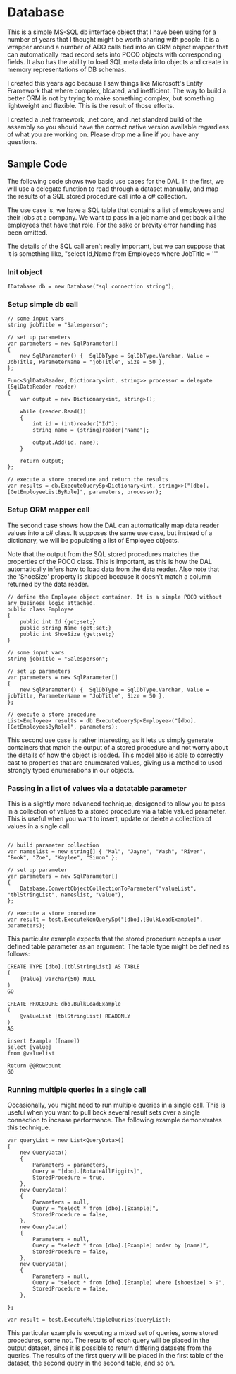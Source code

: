 # Database
This is a simple MS-SQL db interface object that I have been using for a number of years 
that I thought might be worth sharing with people. It is a wrapper around a number
of ADO calls tied into an ORM object mapper that can automatically read record sets into
POCO objects with corresponding fields. It also has the ability to load SQL meta data into
objects and create in memory representations of DB schemas.

I created this years ago because I saw things like Microsoft's Entity Framework that where
complex, bloated, and inefficient. The way to build a better ORM is not by trying to 
make something complex, but something lightweight and flexible. This is the result of 
those efforts.

I created a .net framework, .net core, and .net standard build of the assembly so
you should have the correct native version available regardless of what you are working
on. Please drop me a line if you have any questions. 

## Sample Code

The following code shows two basic use cases for the DAL. In the first, we will use a delegate function to 
read through a dataset manually, and map the results of a SQL stored procedure call into a c# collection.

The use case is, we have a SQL table that contains a list of employees and their jobs at a company. We
want to pass in a job name and get back all the employees that have that role. For the sake or brevity
error handling has been omitted.

The details of the SQL call aren't really important, but we can suppose that it is something like, "select Id,Name from Employees where JobTitle = '<parameter>'"

### Init object 

```
IDatabase db = new Database("sql connection string");
```

### Setup simple db call

```
// some input vars
string jobTitle = "Salesperson";

// set up parameters
var parameters = new SqlParameter[]
{
    new SqlParameter() {  SqlDbType = SqlDbType.Varchar, Value = JobTitle, ParameterName = "jobTitle", Size = 50 },	
};

Func<SqlDataReader, Dictionary<int, string>> processor = delegate (SqlDataReader reader)
{
    var output = new Dictionary<int, string>();

    while (reader.Read())
    {
        int id = (int)reader["Id"];
        string name = (string)reader["Name"];

        output.Add(id, name);
    }

    return output;
};

// execute a store procedure and return the results
var results = db.ExecuteQuerySp<Dictionary<int, string>>("[dbo].[GetEmployeeListByRole]", parameters, processor);
```

### Setup ORM mapper call

The second case shows how the DAL can automatically map data reader values into a c# class. It supposes the
same use case, but instead of a dictionary, we will be populating a list of Employee objects.

Note that the output from the SQL stored procedures matches the properties of the POCO class. This is 
important, as this is how the DAL automatically infers how to load data from the data reader. Also note
that the 'ShoeSize' property is skipped because it doesn't match a column returned by the data reader.

```
// define the Employee object container. It is a simple POCO without any business logic attached.
public class Employee
{
	public int Id {get;set;}
	public string Name {get;set;}	
	public int ShoeSize {get;set;}
}

// some input vars
string jobTitle = "Salesperson";

// set up parameters
var parameters = new SqlParameter[]
{
    new SqlParameter() {  SqlDbType = SqlDbType.Varchar, Value = jobTitle, ParameterName = "JobTitle", Size = 50 },	
};

// execute a store procedure
List<Employee> results = db.ExecuteQuerySp<Employee>("[dbo].[GetEmployeesByRole]", parameters);
```

This second use case is rather interesting, as it lets us simply generate containers that match the output of a stored 
procedure and not worry about the details of how the object is loaded. This model also is able to correctly cast 
to properties that are enumerated values, giving us a method to used strongly typed enumerations in our objects.


### Passing in a list of values via a datatable parameter

This is a slightly more advanced technique, desigened to allow you to pass in a collection
of values to a stored procedure via a table valued parameter. This is useful when you want to
insert, update or delete a collection of values in a single call.

```

// build parameter collection
var nameslist = new string[] { "Mal", "Jayne", "Wash", "River", "Book", "Zoe", "Kaylee", "Simon" };

// set up parameter
var parameters = new SqlParameter[]
{
    Database.ConvertObjectCollectionToParameter("valueList", "tblStringList", nameslist, "value"),
};

// execute a store procedure
var result = test.ExecuteNonQuerySp("[dbo].[BulkLoadExample]", parameters);
```

This particular example expects that the stored procedure accepts a user defined table parameter
as an argument. The table type might be defined as follows:

```
CREATE TYPE [dbo].[tblStringList] AS TABLE
(
	[Value] varchar(50) NULL
)
GO

CREATE PROCEDURE dbo.BulkLoadExample
(
	@valueList [tblStringList] READONLY
)
AS

insert Example ([name])
select [value]
from @valuelist

Return @@Rowcount
GO
```

### Running multiple queries in a single call

Occasionally, you might need to run multiple queries in a single call. This is useful when you want to
pull back several result sets over a single connection to incease performance. The following example
demonstrates this technique.

```
var queryList = new List<QueryData>()
{
    new QueryData()
    {
        Parameters = parameters,
        Query = "[dbo].[RotateAllFiggits]",
        StoredProcedure = true,
    },
    new QueryData()
    {
        Parameters = null,
        Query = "select * from [dbo].[Example]",
        StoredProcedure = false,
    },
    new QueryData()
    {
        Parameters = null,
        Query = "select * from [dbo].[Example] order by [name]",
        StoredProcedure = false,
    },
    new QueryData()
    {
        Parameters = null,
        Query = "select * from [dbo].[Example] where [shoesize] > 9",
        StoredProcedure = false,
    },

};

var result = test.ExecuteMultipleQueries(queryList);
```

This particular example is executing a mixed set of queries, some stored procedures, some not. The results
of each query will be placed in the output dataset, since it is possible to return differing datasets from
the queries. The results of the first query will be placed in the first table of the dataset, the second 
query in the second table, and so on.